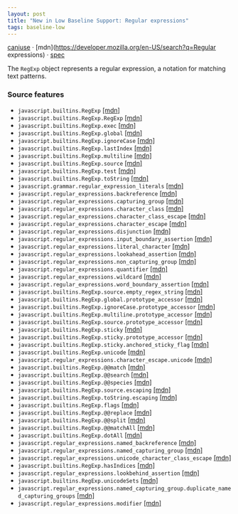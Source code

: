 ```yaml
---
layout: post
title: "New in Low Baseline Support: Regular expressions"
tags: baseline-low
---
```


[caniuse](https://caniuse.com/?search=regexp) · [mdn](https://developer.mozilla.org/en-US/search?q=Regular expressions) · [spec](https://tc39.es/ecma262/multipage/text-processing.html#sec-regexp-regular-expression-objects)

The `RegExp` object represents a regular expression, a notation for matching text patterns.

### Source features

- ``javascript.builtins.RegExp`` [[mdn]](https://developer.mozilla.org/en-US/search?q=javascript.builtins.RegExp)
- ``javascript.builtins.RegExp.RegExp`` [[mdn]](https://developer.mozilla.org/en-US/search?q=javascript.builtins.RegExp.RegExp)
- ``javascript.builtins.RegExp.exec`` [[mdn]](https://developer.mozilla.org/en-US/search?q=javascript.builtins.RegExp.exec)
- ``javascript.builtins.RegExp.global`` [[mdn]](https://developer.mozilla.org/en-US/search?q=javascript.builtins.RegExp.global)
- ``javascript.builtins.RegExp.ignoreCase`` [[mdn]](https://developer.mozilla.org/en-US/search?q=javascript.builtins.RegExp.ignoreCase)
- ``javascript.builtins.RegExp.lastIndex`` [[mdn]](https://developer.mozilla.org/en-US/search?q=javascript.builtins.RegExp.lastIndex)
- ``javascript.builtins.RegExp.multiline`` [[mdn]](https://developer.mozilla.org/en-US/search?q=javascript.builtins.RegExp.multiline)
- ``javascript.builtins.RegExp.source`` [[mdn]](https://developer.mozilla.org/en-US/search?q=javascript.builtins.RegExp.source)
- ``javascript.builtins.RegExp.test`` [[mdn]](https://developer.mozilla.org/en-US/search?q=javascript.builtins.RegExp.test)
- ``javascript.builtins.RegExp.toString`` [[mdn]](https://developer.mozilla.org/en-US/search?q=javascript.builtins.RegExp.toString)
- ``javascript.grammar.regular_expression_literals`` [[mdn]](https://developer.mozilla.org/en-US/search?q=javascript.grammar.regular_expression_literals)
- ``javascript.regular_expressions.backreference`` [[mdn]](https://developer.mozilla.org/en-US/search?q=javascript.regular_expressions.backreference)
- ``javascript.regular_expressions.capturing_group`` [[mdn]](https://developer.mozilla.org/en-US/search?q=javascript.regular_expressions.capturing_group)
- ``javascript.regular_expressions.character_class`` [[mdn]](https://developer.mozilla.org/en-US/search?q=javascript.regular_expressions.character_class)
- ``javascript.regular_expressions.character_class_escape`` [[mdn]](https://developer.mozilla.org/en-US/search?q=javascript.regular_expressions.character_class_escape)
- ``javascript.regular_expressions.character_escape`` [[mdn]](https://developer.mozilla.org/en-US/search?q=javascript.regular_expressions.character_escape)
- ``javascript.regular_expressions.disjunction`` [[mdn]](https://developer.mozilla.org/en-US/search?q=javascript.regular_expressions.disjunction)
- ``javascript.regular_expressions.input_boundary_assertion`` [[mdn]](https://developer.mozilla.org/en-US/search?q=javascript.regular_expressions.input_boundary_assertion)
- ``javascript.regular_expressions.literal_character`` [[mdn]](https://developer.mozilla.org/en-US/search?q=javascript.regular_expressions.literal_character)
- ``javascript.regular_expressions.lookahead_assertion`` [[mdn]](https://developer.mozilla.org/en-US/search?q=javascript.regular_expressions.lookahead_assertion)
- ``javascript.regular_expressions.non_capturing_group`` [[mdn]](https://developer.mozilla.org/en-US/search?q=javascript.regular_expressions.non_capturing_group)
- ``javascript.regular_expressions.quantifier`` [[mdn]](https://developer.mozilla.org/en-US/search?q=javascript.regular_expressions.quantifier)
- ``javascript.regular_expressions.wildcard`` [[mdn]](https://developer.mozilla.org/en-US/search?q=javascript.regular_expressions.wildcard)
- ``javascript.regular_expressions.word_boundary_assertion`` [[mdn]](https://developer.mozilla.org/en-US/search?q=javascript.regular_expressions.word_boundary_assertion)
- ``javascript.builtins.RegExp.source.empty_regex_string`` [[mdn]](https://developer.mozilla.org/en-US/search?q=javascript.builtins.RegExp.source.empty_regex_string)
- ``javascript.builtins.RegExp.global.prototype_accessor`` [[mdn]](https://developer.mozilla.org/en-US/search?q=javascript.builtins.RegExp.global.prototype_accessor)
- ``javascript.builtins.RegExp.ignoreCase.prototype_accessor`` [[mdn]](https://developer.mozilla.org/en-US/search?q=javascript.builtins.RegExp.ignoreCase.prototype_accessor)
- ``javascript.builtins.RegExp.multiline.prototype_accessor`` [[mdn]](https://developer.mozilla.org/en-US/search?q=javascript.builtins.RegExp.multiline.prototype_accessor)
- ``javascript.builtins.RegExp.source.prototype_accessor`` [[mdn]](https://developer.mozilla.org/en-US/search?q=javascript.builtins.RegExp.source.prototype_accessor)
- ``javascript.builtins.RegExp.sticky`` [[mdn]](https://developer.mozilla.org/en-US/search?q=javascript.builtins.RegExp.sticky)
- ``javascript.builtins.RegExp.sticky.prototype_accessor`` [[mdn]](https://developer.mozilla.org/en-US/search?q=javascript.builtins.RegExp.sticky.prototype_accessor)
- ``javascript.builtins.RegExp.sticky.anchored_sticky_flag`` [[mdn]](https://developer.mozilla.org/en-US/search?q=javascript.builtins.RegExp.sticky.anchored_sticky_flag)
- ``javascript.builtins.RegExp.unicode`` [[mdn]](https://developer.mozilla.org/en-US/search?q=javascript.builtins.RegExp.unicode)
- ``javascript.regular_expressions.character_escape.unicode`` [[mdn]](https://developer.mozilla.org/en-US/search?q=javascript.regular_expressions.character_escape.unicode)
- ``javascript.builtins.RegExp.@@match`` [[mdn]](https://developer.mozilla.org/en-US/search?q=javascript.builtins.RegExp.@@match)
- ``javascript.builtins.RegExp.@@search`` [[mdn]](https://developer.mozilla.org/en-US/search?q=javascript.builtins.RegExp.@@search)
- ``javascript.builtins.RegExp.@@species`` [[mdn]](https://developer.mozilla.org/en-US/search?q=javascript.builtins.RegExp.@@species)
- ``javascript.builtins.RegExp.source.escaping`` [[mdn]](https://developer.mozilla.org/en-US/search?q=javascript.builtins.RegExp.source.escaping)
- ``javascript.builtins.RegExp.toString.escaping`` [[mdn]](https://developer.mozilla.org/en-US/search?q=javascript.builtins.RegExp.toString.escaping)
- ``javascript.builtins.RegExp.flags`` [[mdn]](https://developer.mozilla.org/en-US/search?q=javascript.builtins.RegExp.flags)
- ``javascript.builtins.RegExp.@@replace`` [[mdn]](https://developer.mozilla.org/en-US/search?q=javascript.builtins.RegExp.@@replace)
- ``javascript.builtins.RegExp.@@split`` [[mdn]](https://developer.mozilla.org/en-US/search?q=javascript.builtins.RegExp.@@split)
- ``javascript.builtins.RegExp.@@matchAll`` [[mdn]](https://developer.mozilla.org/en-US/search?q=javascript.builtins.RegExp.@@matchAll)
- ``javascript.builtins.RegExp.dotAll`` [[mdn]](https://developer.mozilla.org/en-US/search?q=javascript.builtins.RegExp.dotAll)
- ``javascript.regular_expressions.named_backreference`` [[mdn]](https://developer.mozilla.org/en-US/search?q=javascript.regular_expressions.named_backreference)
- ``javascript.regular_expressions.named_capturing_group`` [[mdn]](https://developer.mozilla.org/en-US/search?q=javascript.regular_expressions.named_capturing_group)
- ``javascript.regular_expressions.unicode_character_class_escape`` [[mdn]](https://developer.mozilla.org/en-US/search?q=javascript.regular_expressions.unicode_character_class_escape)
- ``javascript.builtins.RegExp.hasIndices`` [[mdn]](https://developer.mozilla.org/en-US/search?q=javascript.builtins.RegExp.hasIndices)
- ``javascript.regular_expressions.lookbehind_assertion`` [[mdn]](https://developer.mozilla.org/en-US/search?q=javascript.regular_expressions.lookbehind_assertion)
- ``javascript.builtins.RegExp.unicodeSets`` [[mdn]](https://developer.mozilla.org/en-US/search?q=javascript.builtins.RegExp.unicodeSets)
- ``javascript.regular_expressions.named_capturing_group.duplicate_named_capturing_groups`` [[mdn]](https://developer.mozilla.org/en-US/search?q=javascript.regular_expressions.named_capturing_group.duplicate_named_capturing_groups)
- ``javascript.regular_expressions.modifier`` [[mdn]](https://developer.mozilla.org/en-US/search?q=javascript.regular_expressions.modifier)
